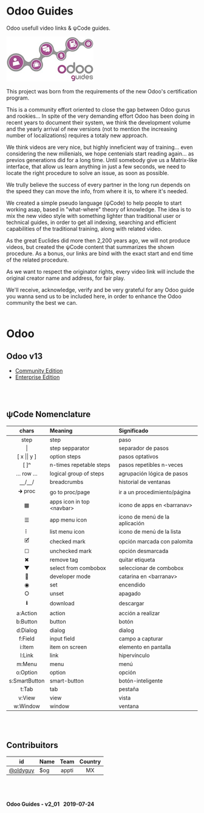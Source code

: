 # Odoo Guides
Odoo usefull video links & &#x03C8;Code guides.

![Odoo usefull links & guides in &#x03C8;Code](/img/logo_odoo_guides_mini.jpg)

This project was born from the requirements of the new Odoo's certification program.

This is a community effort oriented to close the gap between Odoo gurus and rookies... In spite of the very demanding effort Odoo has been doing in recent years to document their system, we think the development volume and the yearly arrival of new versions (not to mention the increasing number of localizations) requires a totaly new approach.

We think videos are very nice, but highly inneficient way of training... even considering the new millenials, we hope centenials start reading again... as previos generations did for a long time.  Until somebody give us a Matrix-like interface, that allow us learn anything in just a few seconds, we need to locate the right procedure to solve an issue, as soon as possible.

We trully believe the success of every partner in the long run depends on the speed they can move the info, from where it is, to where it's needed.

We created a simple pseudo language (&#x03C8;Code) to help people to start working asap, based in "what-where" theory of knowledge.  The idea is to mix the new video style with something lighter than traditional user or technical guides, in order to get all indexing, searching and efficient capabilities of the traditional training, along with related video.

As the great Euclides did more then 2,200 years ago, we will not produce videos, but created the &#x03C8;Code content that summarizes the shown procedure.  As a bonus, our links are bind with the exact start and end time of the related procedure.

As we want to respect the originator rights, every video link will include the original creator name and address, for fair play.

We'll receive, acknowledge, verify and be very grateful for any Odoo guide you wanna send us to be included here, in order to enhance the Odoo community the best we can.<br><br>

# Odoo

## Odoo v13
- [Community Edition](/o13/ce/o13-ce-guides_menu.md)
- [Enterprise Edition](/o13/ee/o13-ee-guides_menu.md)

<br><br>
## &#x03C8;Code Nomenclature

| chars | Meaning | Significado |
| :---: | :--- | :--- |
| step | step | paso |
| \| | step sepparator | separador de pasos |
| \[ x \|\| y \] | option steps | pasos optativos |
| \[ \]&#x207F; | n-times repetable steps | pasos repetibles n-veces |
| &#x2026; row &#x2026; | logical group of steps | agrupación lógica de pasos |
| &#x23BD;/&#x23BD;/ | breadcrumbs | historial de ventanas |
| &#x1F872; proc | go to proc/page | ir a un procedimiento/página |
| &#x25A6; | apps icon in top \<navbar\> | icono de apps en \<barranav\> |
| &#x2630; | app menu icon | icono de menú de la aplicación |
| &#x2807; | list menu icon | icono de menú de la lista |
| &#x1F5F9; | checked mark | opción marcada con palomita |
| &#x2610; | unchecked mark | opción desmarcada |
| &#x2716; | remove tag | quitar etiqueta |
| &#x25BC; | select from combobox | seleccionar de combobox |
| &#x1F41E; | developer mode | catarina en \<barranav\> |
| &#x25C9; | set | encendido |
| &#x2B58; | unset | apagado |
| **&#x2B73;** | download | descargar |
| a:Action | action | acción a realizar |
| b:Button | button | botón |
| d:Dialog | dialog | dialog |
| f:Field | input field | campo a capturar |
| i:Item | item on screen | elemento en pantalla |
| l:Link | link | hipervínculo |
| m:Menu | menu | menú |
| o:Option | option | opción |
| s:SmartButton | smart-button | botón-inteligente |
| t:Tab | tab | pestaña |
| v:View | view | vista |
| w:Window | window | ventana |

<br><br>
## Contribuitors

| id | Name | Team | Country |
| :---: | :--- | :---: | :---: |
| [@oldyguy](mailto:pcode@appti.mx) | $og | appti | MX |

<br><br>
#### Odoo Guides - v2_01 &nbsp; 2019-07-24
 
